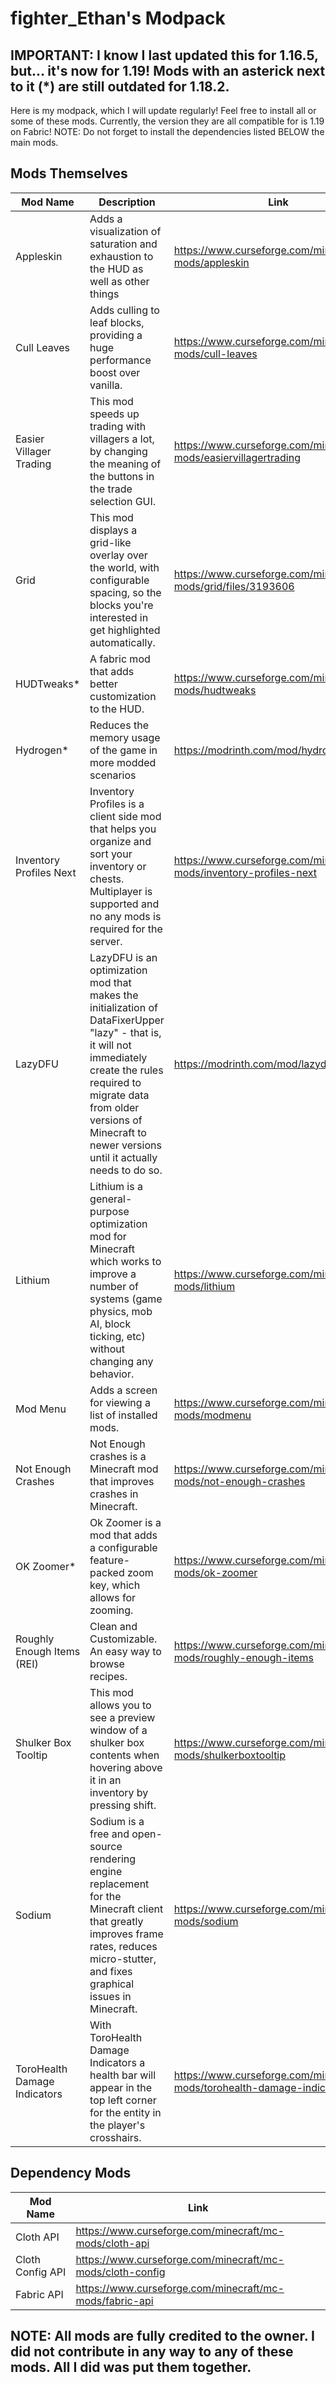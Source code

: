 # fighter_Ethan's Modpack

## IMPORTANT: I know I last updated this for 1.16.5, but... it's now for 1.19! Mods with an asterick next to it (\*) are still outdated for 1.18.2.


Here is my modpack, which I will update regularly! Feel free to install all or some of these mods.
Currently, the version they are all compatible for is 1.19 on Fabric! NOTE: Do not forget to install the dependencies listed BELOW the main mods.


## Mods Themselves
| Mod Name   | Description   | Link   |
|--------|--------|-------|
| Appleskin | Adds a visualization of saturation and exhaustion to the HUD as well as other things | https://www.curseforge.com/minecraft/mc-mods/appleskin |
| Cull Leaves | Adds culling to leaf blocks, providing a huge performance boost over vanilla. | https://www.curseforge.com/minecraft/mc-mods/cull-leaves |
| Easier Villager Trading | This mod speeds up trading with villagers a lot, by changing the meaning of the buttons in the trade selection GUI. | https://www.curseforge.com/minecraft/mc-mods/easiervillagertrading |
| Grid | This mod displays a grid-like overlay over the world, with configurable spacing, so the blocks you're interested in get highlighted automatically. | https://www.curseforge.com/minecraft/mc-mods/grid/files/3193606 |
| HUDTweaks* | A fabric mod that adds better customization to the HUD. | https://www.curseforge.com/minecraft/mc-mods/hudtweaks |
| Hydrogen* | Reduces the memory usage of the game in more modded scenarios | https://modrinth.com/mod/hydrogen |
| Inventory Profiles Next | Inventory Profiles is a client side mod that helps you organize and sort your inventory or chests. Multiplayer is supported and no any mods is required for the server. | https://www.curseforge.com/minecraft/mc-mods/inventory-profiles-next |
| LazyDFU | LazyDFU is an optimization mod that makes the initialization of DataFixerUpper "lazy" - that is, it will not immediately create the rules required to migrate data from older versions of Minecraft to newer versions until it actually needs to do so. | https://modrinth.com/mod/lazydfu |
| Lithium | Lithium is a general-purpose optimization mod for Minecraft which works to improve a number of systems (game physics, mob AI, block ticking, etc) without changing any behavior. | https://www.curseforge.com/minecraft/mc-mods/lithium |
| Mod Menu | Adds a screen for viewing a list of installed mods. | https://www.curseforge.com/minecraft/mc-mods/modmenu |
| Not Enough Crashes | Not Enough crashes is a Minecraft mod that improves crashes in Minecraft. | https://www.curseforge.com/minecraft/mc-mods/not-enough-crashes |
| OK Zoomer* | Ok Zoomer is a mod that adds a configurable feature-packed zoom key, which allows for zooming. | https://www.curseforge.com/minecraft/mc-mods/ok-zoomer |
| Roughly Enough Items (REI) | Clean and Customizable. An easy way to browse recipes. | https://www.curseforge.com/minecraft/mc-mods/roughly-enough-items |
| Shulker Box Tooltip | This mod allows you to see a preview window of a shulker box contents when hovering above it in an inventory by pressing shift. | https://www.curseforge.com/minecraft/mc-mods/shulkerboxtooltip |
| Sodium | Sodium is a free and open-source rendering engine replacement for the Minecraft client that greatly improves frame rates, reduces micro-stutter, and fixes graphical issues in Minecraft. | https://www.curseforge.com/minecraft/mc-mods/sodium |
| ToroHealth Damage Indicators | With ToroHealth Damage Indicators a health bar will appear in the top left corner for the entity in the player's crosshairs. | https://www.curseforge.com/minecraft/mc-mods/torohealth-damage-indicators |

## Dependency Mods
| Mod Name   | Link   |
|------------|--------|
| Cloth API | https://www.curseforge.com/minecraft/mc-mods/cloth-api |
| Cloth Config API | https://www.curseforge.com/minecraft/mc-mods/cloth-config |
| Fabric API | https://www.curseforge.com/minecraft/mc-mods/fabric-api |

## NOTE: All mods are fully credited to the owner. I did not contribute in any way to any of these mods. All I did was put them together.

